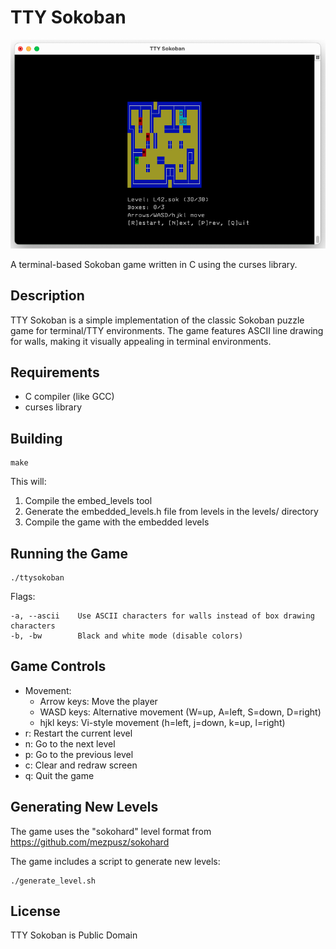# TTY Sokoban

![TTY Sokoban](ttysokoban.png)

A terminal-based Sokoban game written in C using the curses library.

## Description

TTY Sokoban is a simple implementation of the classic Sokoban puzzle game for terminal/TTY environments. The game features ASCII line drawing for walls, making it visually appealing in terminal environments.

## Requirements

- C compiler (like GCC)
- curses library

## Building

```
make
```

This will:
1. Compile the embed_levels tool
2. Generate the embedded_levels.h file from levels in the levels/ directory
3. Compile the game with the embedded levels

## Running the Game

```
./ttysokoban
```

Flags:

```
-a, --ascii    Use ASCII characters for walls instead of box drawing characters
-b, -bw        Black and white mode (disable colors)
```

## Game Controls

- Movement:
  - Arrow keys: Move the player
  - WASD keys: Alternative movement (W=up, A=left, S=down, D=right)
  - hjkl keys: Vi-style movement (h=left, j=down, k=up, l=right)
- r: Restart the current level
- n: Go to the next level
- p: Go to the previous level
- c: Clear and redraw screen
- q: Quit the game


## Generating New Levels

The game uses the "sokohard" level format from https://github.com/mezpusz/sokohard

The game includes a script to generate new levels:

```
./generate_level.sh
```

## License

TTY Sokoban is Public Domain
